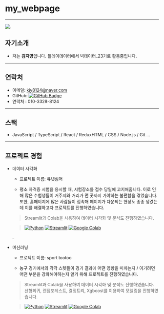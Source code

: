 # my_webpage
---

![.](https://i.imgur.com/5Lhnbfl.jpg)

## 자기소개
* 저는 **김지영**입니다. 플레이데이터에서 빅데이터_23기로 활동중입니다.
---

## 연락처

- 이메일: kjy8124@naver.com
- GitHub: [![GitHub Badge](https://img.shields.io/badge/-GitHub-black?style=flat-square&logo=github&logoColor=white&link=https://github.com/honggildong)](https://github.com/jyeongvv)
- 연락처 : 010-3328-8124
---

## 스택

- JavaScript / TypeScript / React / ReduxHTML /  CSS / Node.js / Git ...
---

## 프로젝트 경험

- 데이터 시각화 
    * 프로젝트 이름: 큐넷싫어

    * 평소 자격증 시험을 응시할 때, 시험장소를 접수 당일에 고지해줍니다. 이로 인해 많은 수험생들이 거주지와 거리가 먼 곳까지 가야하는 불편함을 겪었습니다. 또한, 홈페이지에 많은 사람들이 접속해 페이지가 다운되는 현상도 종종 생겼는데 이를 해결하고자 프로젝트를 진행하였습니다.
    > Streamlit과 Colab을 사용하여 데이터 시각화 및 분석도 진행하였습니다.

    > [![Python](https://img.shields.io/badge/Python-3.7%2B-blue)](https://www.python.org/)
[![Streamlit](https://img.shields.io/badge/Streamlit-0.88.0-green)](https://share.streamlit.io/app/cc5547-python-submissioncc554702-second-webappapp-0nz736/)
[![Google Colab](https://img.shields.io/badge/Google%20Colab-0.9.6-orange)](https://colab.research.google.com/)

    . 

- 머신러닝
    * 프로젝트 이름: sport tootoo

    *  농구 경기에서의 각각 스텟들이 경기 결과에 어떤 영향을 미치는지 / 이기려면 어떤 부분을 강화해야하는지 알기 위해 프로젝트를 진행하였습니다.
    > Streamlit과 Colab을 사용하여 데이터 시각화 및 분석도 진행하였습니다.
    > 선형회귀, 랜덤포레스트, 결정트리, Xgboost를 이용하여 모델링을 진행하였습니다.

    > [![Python](https://img.shields.io/badge/Python-3.7%2B-blue)](https://www.python.org/)
[![Streamlit](https://img.shields.io/badge/Streamlit-0.88.0-green)](https://whatalin-sportstootoo-mhstreamlit-splvho.streamlit.app/)
[![Google Colab](https://img.shields.io/badge/Google%20Colab-0.9.6-orange)](https://colab.research.google.com/)
